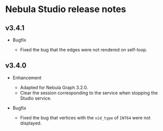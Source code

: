 # Nebula Studio release notes

## v3.4.1

- Bugfix

  - Fixed the bug that the edges were not rendered on self-loop.

## v3.4.0

- Enhancement

  - Adapted for Nebula Graph 3.2.0.
  - Clear the session corresponding to the service when stopping the Studio service.

- Bugfix

  - Fixed the bug that vertices with the `vid_type` of `INT64` were not displayed.
